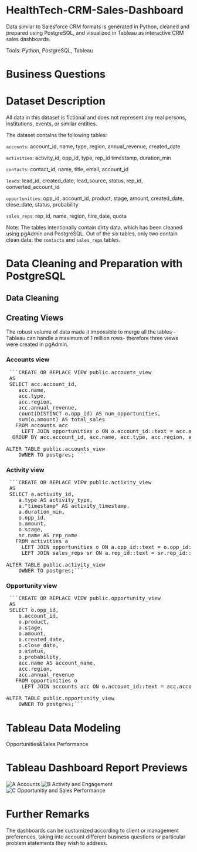 # HealthTech-CRM-Sales-Dashboard
Data similar to Salesforce CRM formats is generated in Python, cleaned and prepared using PostgreSQL, and visualized in Tableau as interactive CRM sales dashboards.

Tools: Python, PostgreSQL, Tableau

# Business Questions

# Dataset Description

All data in this dataset is fictional and does not represent any real persons, institutions, events, or similar entities.

The dataset contains the following tables:

`accounts`: account_id, name, type, region, annual_revenue, created_date

`activities`: activity_id, opp_id, type, rep_id timestamp, duration_min

`contacts`: contact_id, name, title, email, account_id

`leads`: lead_id, created_date, lead_source, status, rep_id, converted_account_id

`opportunities`: opp_id, account_id, product, stage, amount, created_date, close_date, status, probability

`sales_reps`: rep_id, name, region, hire_date, quota

Note:
The tables intentionally contain dirty data, which has been cleaned using pgAdmin and PostgreSQL. Out of the six tables, only two contain clean data: the `contacts` and `sales_reps` tables.

# Data Cleaning and Preparation with PostgreSQL
## Data Cleaning

## Creating Views
The robust volume of data made it impossible to merge all the tables -Tableau can handle a maximum of 1 million rows- therefore three views were created in pgAdmin.
### Accounts view

<pre> ```CREATE OR REPLACE VIEW public.accounts_view
 AS
 SELECT acc.account_id,
    acc.name,
    acc.type,
    acc.region,
    acc.annual_revenue,
    count(DISTINCT o.opp_id) AS num_opportunities,
    sum(o.amount) AS total_sales
   FROM accounts acc
     LEFT JOIN opportunities o ON o.account_id::text = acc.account_id::text
  GROUP BY acc.account_id, acc.name, acc.type, acc.region, acc.annual_revenue;

ALTER TABLE public.accounts_view
    OWNER TO postgres; ```</pre>

### Activity view

<pre> ```CREATE OR REPLACE VIEW public.activity_view
 AS
 SELECT a.activity_id,
    a.type AS activity_type,
    a."timestamp" AS activity_timestamp,
    a.duration_min,
    o.opp_id,
    o.amount,
    o.stage,
    sr.name AS rep_name
   FROM activities a
     LEFT JOIN opportunities o ON a.opp_id::text = o.opp_id::text
     LEFT JOIN sales_reps sr ON a.rep_id::text = sr.rep_id::text;

ALTER TABLE public.activity_view
    OWNER TO postgres;```</pre>
### Opportunity view

<pre> ```CREATE OR REPLACE VIEW public.opportunity_view
 AS
 SELECT o.opp_id,
    o.account_id,
    o.product,
    o.stage,
    o.amount,
    o.created_date,
    o.close_date,
    o.status,
    o.probability,
    acc.name AS account_name,
    acc.region,
    acc.annual_revenue
   FROM opportunities o
     LEFT JOIN accounts acc ON o.account_id::text = acc.account_id::text;

ALTER TABLE public.opportunity_view
    OWNER TO postgres;```</pre>

# Tableau Data Modeling

Opportunities&Sales Performance

# Tableau Dashboard Report Previews

![A  Accounts](https://github.com/user-attachments/assets/3e81c6c9-e74c-4b07-8d93-bfe39d4e1b2c)
![B  Activity and Engagement](https://github.com/user-attachments/assets/4282041a-35e1-4065-bfa1-f1518a07a373)
![C  Opportunitiy and Sales Performance](https://github.com/user-attachments/assets/fdc4a47c-a3df-4051-b8f5-0fd580d46e8f)

# Further Remarks
The dashboards can be customized according to client or management preferences, taking into account different business questions or particular problem statements they wish to address.
